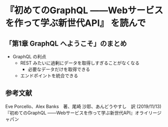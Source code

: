 # 『初めてのGraphQL ――Webサービスを作って学ぶ新世代API』 を読んで

## 「第1章 GraphQL へようこそ」のまとめ

- GraphQL の利点
    - REST みたいに過剰にデータを取得しすぎることがなくなる
        - 必要なデータだけを取得できる
    - エンドポイントを統合できる

## 参考文献

Eve Porcello、Alex Banks　著、尾崎 沙耶、あんどうやすし　訳 (2019/11/13)『初めてのGraphQL ――Webサービスを作って学ぶ新世代API』オライリージャパン

